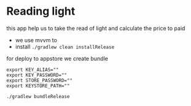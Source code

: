 # Reading light
this app help us to take the read of light and calculate the price to paid

- we use mvvm 
to 
- install ```./gradlew clean installRelease```

for deploy to appstore we create bundle

```
export KEY_ALIAS=""
export KEY_PASSWORD=""
export STORE_PASSWORD=""
export KEYSTORE_PATH=""

./gradlew bundleRelease
```
